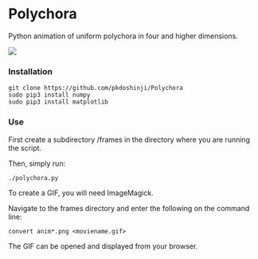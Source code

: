 # Polychora
Python animation of uniform polychora in four and higher dimensions. 

![](Images/three.gif)

### Installation

```
git clone https://github.com/pkdoshinji/Polychora
sudo pip3 install numpy
sudo pip3 install matplotlib
```

### Use
First create a subdirectory /frames in the directory where you are running the script.

Then, simply run:
```
./polychora.py
```

To create a GIF, you will need ImageMagick.

Navigate to the frames directory and enter the following on the command line:
```
convert anim*.png <moviename.gif>
```

The GIF can be opened and displayed from your browser.
